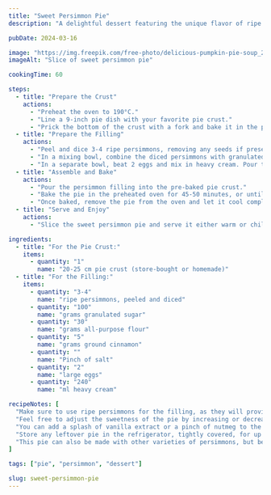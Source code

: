 ```yaml
---
title: "Sweet Persimmon Pie"
description: "A delightful dessert featuring the unique flavor of ripe persimmons in a sweet and creamy pie filling, nestled in a flaky crust."

pubDate: 2024-03-16

image: "https://img.freepik.com/free-photo/delicious-pumpkin-pie-soup_23-2148656366.jpg?t=st=1727550862~exp=1727554462~hmac=35dfdbde5b6b9f40e5cc53ad1dfb441cfb175fa759985369478cbe9ac1d6779b&w=826"
imageAlt: "Slice of sweet persimmon pie"

cookingTime: 60

steps:
  - title: "Prepare the Crust"
    actions:
      - "Preheat the oven to 190°C."
      - "Line a 9-inch pie dish with your favorite pie crust."
      - "Prick the bottom of the crust with a fork and bake it in the preheated oven for about 10 minutes, or until lightly golden. Remove from the oven and set aside."
  - title: "Prepare the Filling"
    actions:
      - "Peel and dice 3-4 ripe persimmons, removing any seeds if present."
      - "In a mixing bowl, combine the diced persimmons with granulated sugar, all-purpose flour, ground cinnamon, and a pinch of salt. Mix until well combined."
      - "In a separate bowl, beat 2 eggs and mix in heavy cream. Pour this mixture over the persimmon filling and stir until evenly coated."
  - title: "Assemble and Bake"
    actions:
      - "Pour the persimmon filling into the pre-baked pie crust."
      - "Bake the pie in the preheated oven for 45-50 minutes, or until the filling is set and the crust is golden brown."
      - "Once baked, remove the pie from the oven and let it cool completely before slicing and serving."
  - title: "Serve and Enjoy"
    actions:
      - "Slice the sweet persimmon pie and serve it either warm or chilled, optionally topped with whipped cream or vanilla ice cream."

ingredients:
  - title: "For the Pie Crust:"
    items:
      - quantity: "1"
        name: "20-25 cm pie crust (store-bought or homemade)"
  - title: "For the Filling:"
    items:
      - quantity: "3-4"
        name: "ripe persimmons, peeled and diced"
      - quantity: "100"
        name: "grams granulated sugar"
      - quantity: "30"
        name: "grams all-purpose flour"
      - quantity: "5"
        name: "grams ground cinnamon"
      - quantity: ""
        name: "Pinch of salt"
      - quantity: "2"
        name: "large eggs"
      - quantity: "240"
        name: "ml heavy cream"

recipeNotes: [
  "Make sure to use ripe persimmons for the filling, as they will provide the best flavor and texture.",
  "Feel free to adjust the sweetness of the pie by increasing or decreasing the amount of sugar according to your taste preferences.",
  "You can add a splash of vanilla extract or a pinch of nutmeg to the filling for added flavor.",
  "Store any leftover pie in the refrigerator, tightly covered, for up to 3 days.",
  "This pie can also be made with other varieties of persimmons, but be sure to adjust the sugar accordingly based on the sweetness of the fruit."
]

tags: ["pie", "persimmon", "dessert"]

slug: sweet-persimmon-pie
---
```

